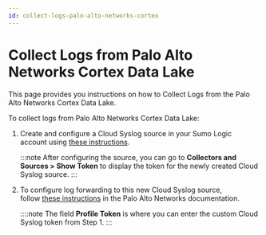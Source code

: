 ```yaml
---
id: collect-logs-palo-alto-networks-cortex
---
```


# Collect Logs from Palo Alto Networks Cortex Data Lake

This page provides you instructions on how to Collect Logs from the Palo Alto Networks Cortex Data Lake.

To collect logs from Palo Alto Networks Cortex Data Lake: 

1. Create and configure a Cloud Syslog source in your Sumo Logic account using [these instructions](/docs/send-data/sources/hosted-collectors/cloud-syslog-source).

    :::note
    After configuring the source, you can go to **Collectors and Sources \> Show Token** to display the token for the newly created Cloud Syslog source.
    ::: 

1. To configure log forwarding to this new Cloud Syslog source, follow [these instructions](https://docs.paloaltonetworks.com/cortex/log-forwarding/log-forwarding-app-getting-started/get-started-with-log-forwarding-app/forward-logs-from-logging-service-to-syslog-server) in the Palo Alto Networks documentation.

    ::::note
    The field **Profile Token** is where you can enter the custom Cloud Syslog token from Step 1.
    :::
